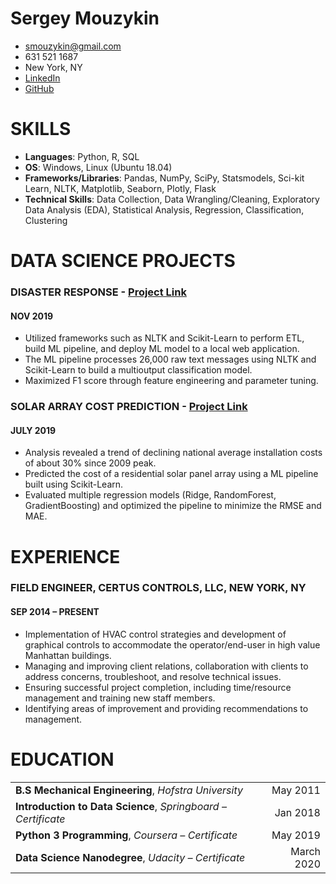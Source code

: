 # Sergey Mouzykin

 - smouzykin@gmail.com
 - 631 521 1687
 - New York, NY
 - [LinkedIn](https://www.linkedin.com/in/sergey-mouzykin-bb144778/)
 - [GitHub](https://github.com/sergatron)
 
 
 # SKILLS
 - **Languages**: Python, R, SQL
 - **OS**: Windows, Linux (Ubuntu 18.04)
 - **Frameworks/Libraries**: Pandas, NumPy, SciPy, Statsmodels, Sci-kit Learn, NLTK, Matplotlib, Seaborn, Plotly, Flask
 - **Technical Skills**: Data Collection, Data Wrangling/Cleaning, Exploratory Data Analysis (EDA), Statistical Analysis, Regression, Classification, Clustering

# DATA SCIENCE PROJECTS

### DISASTER RESPONSE - [Project Link](HTTPS://GITHUB.COM/SERGATRON/DISASTER-RESPONSE-PROJECT)
#### NOV 2019
- Utilized frameworks such as NLTK and Scikit-Learn to perform ETL, build ML pipeline, and deploy ML model to a local web application. 
- The ML pipeline processes 26,000 raw text messages using NLTK and Scikit-Learn to build a multioutput classification model. 
- Maximized F1 score through feature engineering and parameter tuning.

### SOLAR ARRAY COST PREDICTION - [Project Link](https://github.com/sergatron/projects/tree/master/solar_array)
#### JULY 2019
- Analysis revealed a trend of declining national average installation costs of about 30% since 2009 peak.
- Predicted the cost of a residential solar panel array using a ML pipeline built using Scikit-Learn. 
- Evaluated multiple regression models (Ridge, RandomForest, GradientBoosting) and optimized the pipeline to minimize the RMSE and MAE.

# EXPERIENCE
### FIELD ENGINEER, CERTUS CONTROLS, LLC, NEW YORK, NY    				                 
#### SEP 2014 – PRESENT 
- Implementation of HVAC control strategies and development of graphical controls to accommodate the operator/end-user in high value Manhattan buildings.
-	Managing and improving client relations, collaboration with clients to address concerns, troubleshoot, and resolve technical issues. 
-	Ensuring successful project completion, including time/resource management and training new staff members.
-	Identifying areas of improvement and providing recommendations to management.

# EDUCATION
| | |
|---|---:|
|**B.S Mechanical Engineering**, *Hofstra University* |May 2011|
|**Introduction to Data Science**, *Springboard – Certificate* |Jan 2018|
|**Python 3 Programming**, *Coursera – Certificate* |May 2019|
|**Data Science Nanodegree**, *Udacity – Certificate* |March 2020|


